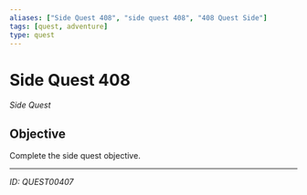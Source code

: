 ```yaml
---
aliases: ["Side Quest 408", "side quest 408", "408 Quest Side"]
tags: [quest, adventure]
type: quest
---
```


# Side Quest 408

*Side Quest*

## Objective
Complete the side quest objective.

---
*ID: QUEST00407*